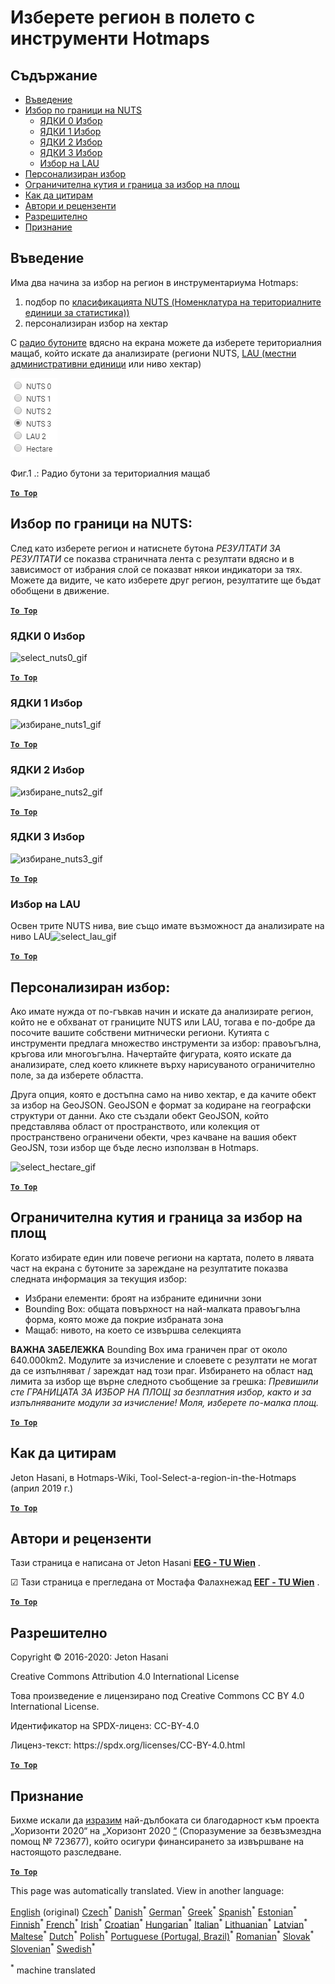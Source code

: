 <h1><a class="anchor" id="select-a-region-in-the-hotmaps-toolbox" href="#select-a-region-in-the-hotmaps-toolbox"><i class="fa fa-link"></i></a>Изберете регион в полето с инструменти Hotmaps</h1><h2><a class="anchor" id="table-of-contents" href="#table-of-contents"><i class="fa fa-link"></i></a> Съдържание</h2><ul><li> <a href="#introduction">Въведение</a></li><li> <a href="#selection-by-nuts-boundaries">Избор по граници на NUTS</a><ul><li> <a href="#selection-by-nuts-boundaries_nuts-0-selection">ЯДКИ 0 Избор</a></li><li> <a href="#selection-by-nuts-boundaries_nuts-1-selection">ЯДКИ 1 Избор</a></li><li> <a href="#selection-by-nuts-boundaries_nuts-2-selection">ЯДКИ 2 Избор</a></li><li> <a href="#selection-by-nuts-boundaries_nuts-3-selection">ЯДКИ 3 Избор</a></li><li> <a href="#selection-by-nuts-boundaries_lau-selection">Избор на LAU</a></li></ul></li><li> <a href="#custom-selection">Персонализиран избор</a></li><li> <a href="#bounding-box-and-area-selection-limit">Ограничителна кутия и граница за избор на площ</a></li><li> <a href="#how-to-cite">Как да цитирам</a></li><li> <a href="#authors-and-reviewers">Автори и рецензенти</a></li><li> <a href="#license">Разрешително</a></li><li> <a href="#acknowledgement">Признание</a></li></ul><h2><a class="anchor" id="introduction" href="#introduction"><i class="fa fa-link"></i></a> Въведение</h2><p> Има два начина за избор на регион в инструментариума Hotmaps:</p><ol><li> подбор по <a href="https://ec.europa.eu/eurostat/web/nuts/background">класификацията NUTS (Номенклатура на териториалните единици за статистика))</a></li><li> персонализиран избор на хектар</li></ol><p> С <a href="#fig1">радио бутоните</a> вдясно на екрана можете да изберете териториалния мащаб, който искате да анализирате (региони NUTS, <a href="https://ec.europa.eu/eurostat/web/nuts/local-administrative-units">LAU (местни административни единици</a> или ниво хектар)</p><p><a name="Fig1"><img alt="radio_buttons_png" src="../images/general_tool_functionalities_and_structure/radio_buttons.png"/></a></p><p> Фиг.1 .: Радио бутони за териториалния мащаб</p><p> <a href="#table-of-contents"><strong><code>To Top</code></strong></a></p><h2><a class="anchor" id="selection-by-nuts-boundaries-" href="#selection-by-nuts-boundaries-"><i class="fa fa-link"></i></a> Избор по граници на NUTS:</h2><p> След като изберете регион и натиснете бутона <em>РЕЗУЛТАТИ ЗА РЕЗУЛТАТИ</em> се показва страничната лента с резултати вдясно и в зависимост от избрания слой се показват някои индикатори за тях. Можете да видите, че като изберете друг регион, резултатите ще бъдат обобщени в движение.</p><p> <a href="#table-of-contents"><strong><code>To Top</code></strong></a></p><h3><a class="anchor" id="nuts-0-selection" href="#nuts-0-selection"><i class="fa fa-link"></i></a> ЯДКИ 0 Избор</h3><img alt="select_nuts0_gif" src="https://wiki.hotmaps.hevs.ch/images/general_tool_functionalities_and_structure/selecting_nuts0.gif"/><p> <a href="#table-of-contents"><strong><code>To Top</code></strong></a></p><h3><a class="anchor" id="nuts-1-selection" href="#nuts-1-selection"><i class="fa fa-link"></i></a> ЯДКИ 1 Избор</h3><img alt="избиране_nuts1_gif" src="https://wiki.hotmaps.hevs.ch/images/general_tool_functionalities_and_structure/selecting_nuts1.gif"/><p> <a href="#table-of-contents"><strong><code>To Top</code></strong></a></p><h3><a class="anchor" id="nuts-2-selection" href="#nuts-2-selection"><i class="fa fa-link"></i></a> ЯДКИ 2 Избор</h3><img alt="избиране_nuts2_gif" src="https://wiki.hotmaps.hevs.ch/images/general_tool_functionalities_and_structure/selecting_nuts2.gif"/><p> <a href="#table-of-contents"><strong><code>To Top</code></strong></a></p><h3><a class="anchor" id="nuts-3-selection" href="#nuts-3-selection"><i class="fa fa-link"></i></a> ЯДКИ 3 Избор</h3><img alt="избиране_nuts3_gif" src="https://wiki.hotmaps.hevs.ch/images/general_tool_functionalities_and_structure/selecting_nuts3.gif"/><p> <a href="#table-of-contents"><strong><code>To Top</code></strong></a></p><h3><a class="anchor" id="lau-selection" href="#lau-selection"><i class="fa fa-link"></i></a> Избор на LAU</h3><p> Освен трите NUTS нива, вие също имате възможност да анализирате на ниво LAU<img alt="select_lau_gif" src="../images/general_tool_functionalities_and_structure/selecting_lau.gif"/></p><p> <a href="#table-of-contents"><strong><code>To Top</code></strong></a></p><h2><a class="anchor" id="custom-selection-" href="#custom-selection-"><i class="fa fa-link"></i></a> Персонализиран избор:</h2><p> Ако имате нужда от по-гъвкав начин и искате да анализирате регион, който не е обхванат от границите NUTS или LAU, тогава е по-добре да посочите вашите собствени митнически региони. Кутията с инструменти предлага множество инструменти за избор: правоъгълна, кръгова или многоъгълна. Начертайте фигурата, която искате да анализирате, след което кликнете върху нарисуваното ограничително поле, за да изберете областта.</p><p> Друга опция, която е достъпна само на ниво хектар, е да качите обект за избор на GeoJSON. GeoJSON е формат за кодиране на географски структури от данни. Ако сте създали обект GeoJSON, който представлява област от пространството, или колекция от пространствено ограничени обекти, чрез качване на вашия обект GeoJSN, този избор ще бъде лесно използван в Hotmaps.</p><p><img alt="select_hectare_gif" src="../images/general_tool_functionalities_and_structure/selecting_hectare.gif"/></p><p> <a href="#table-of-contents"><strong><code>To Top</code></strong></a></p><h2><a class="anchor" id="bounding-box-and-area-selection-limit" href="#bounding-box-and-area-selection-limit"><i class="fa fa-link"></i></a> Ограничителна кутия и граница за избор на площ</h2><p> Когато избирате един или повече региони на картата, полето в лявата част на екрана с бутоните за зареждане на резултатите показва следната информация за текущия избор:</p><ul><li> Избрани елементи: броят на избраните единични зони</li><li> Bounding Box: общата повърхност на най-малката правоъгълна форма, която може да покрие избраната зона</li><li> Мащаб: нивото, на което се извършва селекцията</li></ul><p> <strong>ВАЖНА ЗАБЕЛЕЖКА</strong> Bounding Box има граничен праг от около 640.000km2. Модулите за изчисление и слоевете с резултати не могат да се изпълняват / зареждат над този праг. Избирането на област над лимита за избор ще върне следното съобщение за грешка: <em>Превишили сте ГРАНИЦАТА ЗА ИЗБОР НА ПЛОЩ за безплатния избор, както и за изпълняваните модули за изчисление! Моля, изберете по-малка площ.</em></p><p> <a href="#table-of-contents"><strong><code>To Top</code></strong></a></p><h2><a class="anchor" id="how-to-cite" href="#how-to-cite"><i class="fa fa-link"></i></a> Как да цитирам</h2><p> Jeton Hasani, в Hotmaps-Wiki, Tool-Select-a-region-in-the-Hotmaps (април 2019 г.)</p><p> <a href="#table-of-contents"><strong><code>To Top</code></strong></a></p><h2><a class="anchor" id="authors-and-reviewers" href="#authors-and-reviewers"><i class="fa fa-link"></i></a> Автори и рецензенти</h2><p> Тази страница е написана от Jeton Hasani <strong><a href="https://eeg.tuwien.ac.at/">EEG - TU Wien</a></strong> .</p><p> ☑ Тази страница е прегледана от Мостафа Фалахнежад <strong><a href="https://eeg.tuwien.ac.at/">ЕЕГ - TU Wien</a></strong> .</p><p> <a href="#table-of-contents"><strong><code>To Top</code></strong></a></p><h2><a class="anchor" id="license" href="#license"><i class="fa fa-link"></i></a> Разрешително</h2><p> Copyright © 2016-2020: Jeton Hasani</p><p> Creative Commons Attribution 4.0 International License</p><p> Това произведение е лицензирано под Creative Commons CC BY 4.0 International License.</p><p> Идентификатор на SPDX-лиценз: CC-BY-4.0</p><p> Лиценз-текст: https://spdx.org/licenses/CC-BY-4.0.html</p><p><ins> <code><strong><a href="#hotmaps-toolbox">To Top</a></strong></code></ins></p><h2><a class="anchor" id="acknowledgement" href="#acknowledgement"><i class="fa fa-link"></i></a> Признание</h2><p> Бихме искали да <a href="https://www.hotmaps-project.eu">изразим</a> най-дълбоката си благодарност към проекта „Хоризонти 2020“ на „Хоризонт 2020 <a href="https://www.hotmaps-project.eu">“</a> (Споразумение за безвъзмездна помощ № 723677), който осигури финансирането за извършване на настоящото разследване.</p><p> <a href="#table-of-contents"><strong><code>To Top</code></strong></a></p>
<!--- THIS IS A SUPER UNIQUE IDENTIFIER -->

This page was automatically translated. View in another language:

[English](../en/Select-a-region-in-the-Hotmaps-toolbox) (original)  [Czech](../cs/Select-a-region-in-the-Hotmaps-toolbox)<sup>\*</sup> [Danish](../da/Select-a-region-in-the-Hotmaps-toolbox)<sup>\*</sup> [German](../de/Select-a-region-in-the-Hotmaps-toolbox)<sup>\*</sup> [Greek](../el/Select-a-region-in-the-Hotmaps-toolbox)<sup>\*</sup> [Spanish](../es/Select-a-region-in-the-Hotmaps-toolbox)<sup>\*</sup> [Estonian](../et/Select-a-region-in-the-Hotmaps-toolbox)<sup>\*</sup> [Finnish](../fi/Select-a-region-in-the-Hotmaps-toolbox)<sup>\*</sup> [French](../fr/Select-a-region-in-the-Hotmaps-toolbox)<sup>\*</sup> [Irish](../ga/Select-a-region-in-the-Hotmaps-toolbox)<sup>\*</sup> [Croatian](../hr/Select-a-region-in-the-Hotmaps-toolbox)<sup>\*</sup> [Hungarian](../hu/Select-a-region-in-the-Hotmaps-toolbox)<sup>\*</sup> [Italian](../it/Select-a-region-in-the-Hotmaps-toolbox)<sup>\*</sup> [Lithuanian](../lt/Select-a-region-in-the-Hotmaps-toolbox)<sup>\*</sup> [Latvian](../lv/Select-a-region-in-the-Hotmaps-toolbox)<sup>\*</sup> [Maltese](../mt/Select-a-region-in-the-Hotmaps-toolbox)<sup>\*</sup> [Dutch](../nl/Select-a-region-in-the-Hotmaps-toolbox)<sup>\*</sup> [Polish](../pl/Select-a-region-in-the-Hotmaps-toolbox)<sup>\*</sup> [Portuguese (Portugal, Brazil)](../pt/Select-a-region-in-the-Hotmaps-toolbox)<sup>\*</sup> [Romanian](../ro/Select-a-region-in-the-Hotmaps-toolbox)<sup>\*</sup> [Slovak](../sk/Select-a-region-in-the-Hotmaps-toolbox)<sup>\*</sup> [Slovenian](../sl/Select-a-region-in-the-Hotmaps-toolbox)<sup>\*</sup> [Swedish](../sv/Select-a-region-in-the-Hotmaps-toolbox)<sup>\*</sup> 

<sup>\*</sup> machine translated
